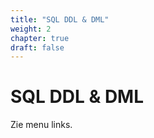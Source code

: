 ```yaml
---
title: "SQL DDL & DML"
weight: 2
chapter: true
draft: false
---
```


# SQL DDL & DML

Zie menu links.

